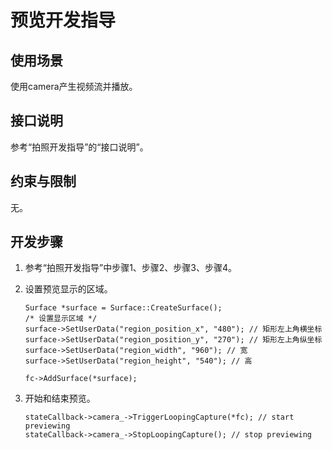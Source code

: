 # 预览开发指导<a name="ZH-CN_TOPIC_0000001051930577"></a>


## 使用场景<a name="section186634310418"></a>

使用camera产生视频流并播放。

## 接口说明<a name="section125479541744"></a>

参考“拍照开发指导”的“接口说明”。

## 约束与限制<a name="section1165911177314"></a>

无。

## 开发步骤<a name="section34171333656"></a>

1.  参考“拍照开发指导”中步骤1、步骤2、步骤3、步骤4。
2.  设置预览显示的区域。

    ```
    Surface *surface = Surface::CreateSurface();
    /* 设置显示区域 */
    surface->SetUserData("region_position_x", "480"); // 矩形左上角横坐标
    surface->SetUserData("region_position_y", "270"); // 矩形左上角纵坐标
    surface->SetUserData("region_width", "960"); // 宽
    surface->SetUserData("region_height", "540"); // 高
    
    fc->AddSurface(*surface);
    ```

3.  开始和结束预览。

    ```
    stateCallback->camera_->TriggerLoopingCapture(*fc); // start previewing
    stateCallback->camera_->StopLoopingCapture(); // stop previewing
    ```


